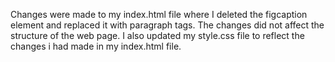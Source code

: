 Changes were made to my index.html file where I deleted the figcaption element and replaced it with paragraph tags. The changes did not affect the structure of the web page.
I also updated my style.css file to reflect the changes i had made in my index.html file.

